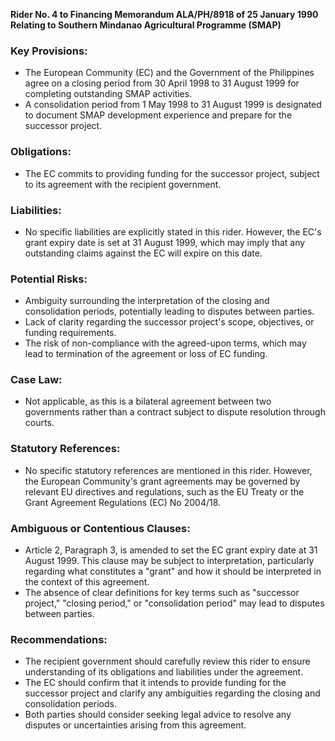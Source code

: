 **Rider No. 4 to Financing Memorandum ALA/PH/8918 of 25 January 1990 Relating to Southern Mindanao Agricultural Programme (SMAP)**

### **Key Provisions:**

* The European Community (EC) and the Government of the Philippines agree on a closing period from 30 April 1998 to 31 August 1999 for completing outstanding SMAP activities.
* A consolidation period from 1 May 1998 to 31 August 1999 is designated to document SMAP development experience and prepare for the successor project.

### **Obligations:**

* The EC commits to providing funding for the successor project, subject to its agreement with the recipient government.

### **Liabilities:**

* No specific liabilities are explicitly stated in this rider. However, the EC's grant expiry date is set at 31 August 1999, which may imply that any outstanding claims against the EC will expire on this date.

### **Potential Risks:**

* Ambiguity surrounding the interpretation of the closing and consolidation periods, potentially leading to disputes between parties.
* Lack of clarity regarding the successor project's scope, objectives, or funding requirements.
* The risk of non-compliance with the agreed-upon terms, which may lead to termination of the agreement or loss of EC funding.

### **Case Law:**

* Not applicable, as this is a bilateral agreement between two governments rather than a contract subject to dispute resolution through courts.

### **Statutory References:**

* No specific statutory references are mentioned in this rider. However, the European Community's grant agreements may be governed by relevant EU directives and regulations, such as the EU Treaty or the Grant Agreement Regulations (EC) No 2004/18.

### **Ambiguous or Contentious Clauses:**

* Article 2, Paragraph 3, is amended to set the EC grant expiry date at 31 August 1999. This clause may be subject to interpretation, particularly regarding what constitutes a "grant" and how it should be interpreted in the context of this agreement.
* The absence of clear definitions for key terms such as "successor project," "closing period," or "consolidation period" may lead to disputes between parties.

### **Recommendations:**

* The recipient government should carefully review this rider to ensure understanding of its obligations and liabilities under the agreement.
* The EC should confirm that it intends to provide funding for the successor project and clarify any ambiguities regarding the closing and consolidation periods.
* Both parties should consider seeking legal advice to resolve any disputes or uncertainties arising from this agreement.